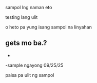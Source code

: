 sampol lng naman eto

testing lang ulit

o heto pa yung isang sampol na linyahan

gets mo ba.?
-
-
-sample ngayong 09/25/25

paisa pa ulit ng sampol